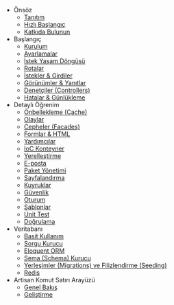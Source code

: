 - Önsöz
    - [Tanıtım](/docs/introduction)
    - [Hızlı Başlangıç](/docs/quick)
    - [Katkıda Bulunun](/docs/contributing)
- Başlangıç
    - [Kurulum](/docs/installation)
    - [Ayarlamalar](/docs/configuration)
    - [İstek Yaşam Döngüsü](/docs/lifecycle)
    - [Rotalar](/docs/routing)
    - [İstekler & Girdiler](/docs/requests)
    - [Görünümler & Yanıtlar](/docs/responses)
    - [Denetçiler (Controllers)](/docs/controllers)
    - [Hatalar & Günlükleme](/docs/errors)
- Detaylı Öğrenim
    - [Önbellekleme (Cache)](/docs/cache)
    - [Olaylar](/docs/events)
    - [Cepheler (Facades)](/docs/facades)
    - [Formlar & HTML](/docs/html)
    - [Yardımcılar](/docs/helpers)
    - [IoC Konteyner](/docs/ioc)
    - [Yerelleştirme](/docs/localization)
    - [E-posta](/docs/mail)
    - [Paket Yönetimi](/docs/packages)
    - [Sayfalandırma](/docs/pagination)
    - [Kuyruklar](/docs/queues)
    - [Güvenlik](/docs/security)
    - [Oturum](/docs/session)
    - [Şablonlar](/docs/templates)
    - [Unit Test](/docs/testing)
    - [Doğrulama](/docs/validation)
- Veritabanı
    - [Basit Kullanım](/docs/database)
    - [Sorgu Kurucu](/docs/queries)
    - [Eloquent ORM](/docs/eloquent)
    - [Şema (Schema) Kurucu](/docs/schema)
    - [Yerleşimler (Migrations) ve Filizlendirme (Seeding)](/docs/migrations)
    - [Redis](/docs/redis)
- Artisan Komut Satırı Arayüzü
    - [Genel Bakış](/docs/artisan)
    - [Geliştirme](/docs/commands)
